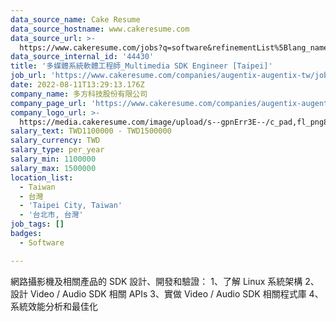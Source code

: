 ```yaml
---
data_source_name: Cake Resume
data_source_hostname: www.cakeresume.com
data_source_url: >-
  https://www.cakeresume.com/jobs?q=software&refinementList%5Blang_name%5D%5B0%5D=English&refinementList%5Bsalary_type%5D=per_year&range%5Bsalary_range%5D%5Bmin%5D=1000000&page=2
data_source_internal_id: '44430'
title: '多媒體系統軟體工程師_Multimedia SDK Engineer [Taipei]'
job_url: 'https://www.cakeresume.com/companies/augentix-augentix-tw/jobs/91bf90'
date: 2022-08-11T13:29:13.176Z
company_name: 多方科技股份有限公司
company_page_url: 'https://www.cakeresume.com/companies/augentix-augentix-tw'
company_logo_url: >-
  https://media.cakeresume.com/image/upload/s--gpnErr3E--/c_pad,fl_png8,h_200,w_200/v1634629521/puyzzxv8enwlsck8y3sh.png
salary_text: TWD1100000 - TWD1500000
salary_currency: TWD
salary_type: per_year
salary_min: 1100000
salary_max: 1500000
location_list:
  - Taiwan
  - 台灣
  - 'Taipei City, Taiwan'
  - '台北市, 台灣'
job_tags: []
badges:
  - Software

---
```


網路攝影機及相關產品的 SDK 設計、開發和驗證： 1、了解 Linux 系統架構 2、設計 Video / Audio SDK 相關 APIs 3、實做 Video / Audio SDK 相關程式庫 4、系統效能分析和最佳化